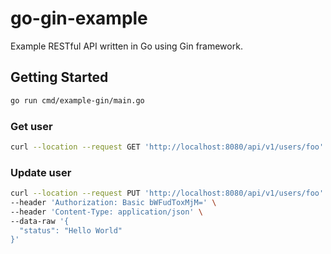 # go-gin-example

Example RESTful API written in Go using Gin framework.


## Getting Started

```bash
go run cmd/example-gin/main.go
```

### Get user
```bash
curl --location --request GET 'http://localhost:8080/api/v1/users/foo'
```

### Update user
```bash
curl --location --request PUT 'http://localhost:8080/api/v1/users/foo' \
--header 'Authorization: Basic bWFudToxMjM=' \
--header 'Content-Type: application/json' \
--data-raw '{
  "status": "Hello World"
}'
```